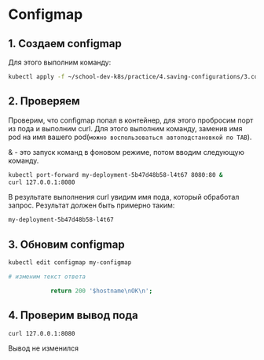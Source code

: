 # Configmap

## 1. Создаем configmap

Для этого выполним команду:

```bash
kubectl apply -f ~/school-dev-k8s/practice/4.saving-configurations/3.configmap/
```

## 2. Проверяем

Проверим, что configmap попал в контейнер, для этого пробросим порт из пода и выполним curl.
Для этого выполним команду, заменив имя pod на имя вашего pod(``можно воспользоваться автоподстановкой по TAB``).

& - это запуск команд в фоновом режиме, потом вводим следующую команду.

```bash
kubectl port-forward my-deployment-5b47d48b58-l4t67 8080:80 &
curl 127.0.0.1:8080
```

В результате выполнения curl увидим имя пода, который обработал запрос. Результат должен быть примерно таким:

```bash
my-deployment-5b47d48b58-l4t67
```

## 3. Обновим configmap

```bash
kubectl edit configmap my-configmap

# изменим текст ответа

            return 200 '$hostname\nOK\n';
```

## 4. Проверим вывод пода

```bash
curl 127.0.0.1:8080
```

Вывод не изменился
